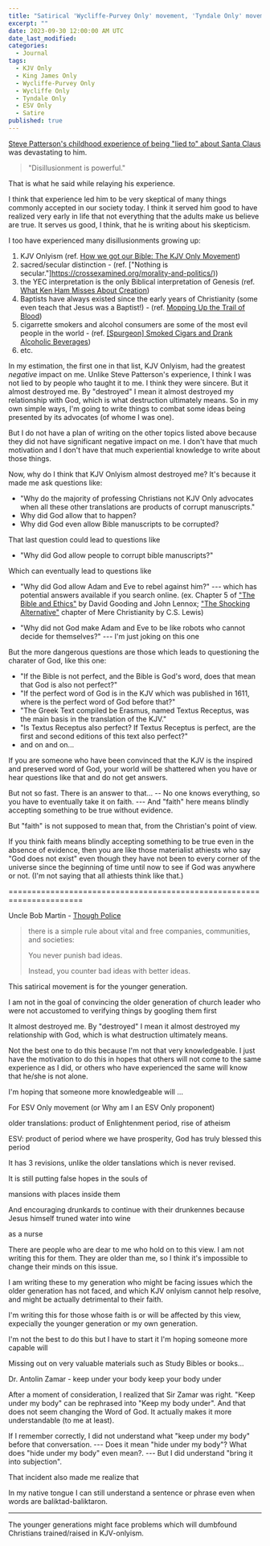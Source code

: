 ```yaml
---
title: "Satirical 'Wycliffe-Purvey Only' movement, 'Tyndale Only' movement, 'ESV Only' movement, etc."
excerpt: ""
date: 2023-09-30 12:00:00 AM UTC
date_last_modified: 
categories:
  - Journal
tags: 
  - KJV Only
  - King James Only
  - Wycliffe-Purvey Only
  - Wycliffe Only
  - Tyndale Only
  - ESV Only
  - Satire
published: true
---
```


<!-- 2023-08-31 10:00 PM PHT: started -->

[Steve Patterson's childhood experience of being "lied to" about Santa Claus](https://steve-patterson.com/a-seed-of-doubt-experts-and-incompetence/) was devastating to him.  

> "Disillusionment is powerful."

That is what he said while relaying his experience.

I think that experience led him to be very skeptical of many things commonly accepted in our society today. I think it served him good to have realized very early in life that not everything that the adults make us believe are true. It serves us good, I think, that he is writing about his skepticism.

I too have experienced many disillusionments growing up:

1. KJV Onlyism (ref. [How we got our Bible: The KJV Only Movement](https://crossexamined.org/how-we-got-our-bible-the-kjv-only-movement/))
2. sacred/secular distinction - (ref. ["Nothing is secular."]https://crossexamined.org/morality-and-politics/))
3. the YEC interpretation is the only Biblical interpretation of Genesis (ref. [What Ken Ham Misses About Creation](https://www.youtube.com/watch?v=FL9t3O-1E7w&t=1171s))
4. Baptists have always existed since the early years of Christianity (some even teach that Jesus was a Baptist!) - (ref. [Mopping Up the Trail of Blood](https://web.archive.org/web/20230108004806/https://covenantlegacy.com/mopping-up-the-trail-of-blood-part-1/))
5. cigarrette smokers and alcohol consumers are some of the most evil people in the world - (ref. [[Spurgeon] Smoked Cigars and Drank Alcoholic Beverages](https://recognizingchrist.com/2016/05/31/he-smoked-cigars-and-drank-alcoholic-beverages/))
6. etc.

In my estimation, the first one in that list, KJV Onlyism, had the greatest _negative_ impact on me. Unlike Steve Patterson's experience, I think I was not lied to by people who taught it to me. I think they were sincere. But it almost destroyed me. By "destroyed" I mean it almost destroyed my relationship with God, which is what destruction ultimately means. So in my own simple ways, I'm going to write things to combat some ideas being presented by its advocates (of whome I was one).

But I do not have a plan of writing on the other topics listed above because they did not have significant negative impact on me. I don't have that much motivation and I don't have that much experiential knowledge to write about those things.

Now, why do I think that KJV Onlyism almost destroyed me? It's because it made me ask questions like:

 - "Why do the majority of professing Christians not KJV Only advocates when all these other translations are products of corrupt manuscripts."
 - Why did God allow that to happen?
 - Why did God even allow Bible manuscripts to be corrupted? 

That last question could lead to questions like 

 - "Why did God allow people to corrupt bible manuscripts?" 
 
Which can eventually lead to questions like 

 - "Why did God allow Adam and Eve to rebel against him?" --- which has potential answers available if you search online. (ex. Chapter 5 of ["The Bible and Ethics"](https://www.myrtlefieldhouse.com/online-books/the-bible-and-ethics) by David Gooding and John Lennox; ["The Shocking Alternative"](https://www.youtube.com/watch?v=bxzuh5Xx5G4) chapter of Mere Christianity by C.S. Lewis)

 - "Why did not God make Adam and Eve to be like robots who cannot decide for themselves?" --- I'm just joking on this one

But the more dangerous questions are those which leads to questioning the charater of God, like this one:

 - "If the Bible is not perfect, and the Bible is God's word, does that mean that God is also not perfect?"
 - "If the perfect word of God is in the KJV which was published in 1611, where is the perfect word of God before that?"
 - "The Greek Text compiled be Erasmus, named Textus Receptus, was the main basis in the translation of the KJV."
 - "Is Textus Receptus also perfect? If Textus Receptus is perfect, are the first and second editions of this text also perfect?"
 - and on and on...

If you are someone who have been convinced that the KJV is the inspired and preserved word of God, your world will be shattered when you have or hear questions like that and do not get answers.

But not so fast. There is an answer to that... -- No one knows everything, so you have to eventually take it on faith. --- And "faith" here means blindly accepting something to be true without evidence.

But "faith" is not supposed to mean that, from the Christian's point of view.

If you think faith means blindly accepting something to be true even in the absence of evidence, then you are like those materialist athiests who say "God does not exist" even though they have not been to every corner of the universe since the beginning of time until now to see if God was anywhere or not. (I'm not saying that all athiests think like that.)



======================================================================


Uncle Bob Martin - [Though Police](https://blog.cleancoder.com/uncle-bob/2017/08/09/ThoughtPolice.html)

> there is a simple rule about vital and free companies, communities, and societies:
> 
> You never punish bad ideas.
>
> Instead, you counter bad ideas with better ideas.




This satirical movement is for the younger generation.

I am not in the goal of convincing the older generation of church leader who were not accustomed to verifying things by googling them first 





It almost destroyed me. By "destroyed" I mean it almost destroyed my relationship with God, which is what destruction ultimately means.





Not the best one to do this because I'm not that very knowledgeable. I just have the motivation to do this in hopes that others will not come to the same experience as I did, or others who have experienced the same will know that he/she is not alone.

I'm hoping that someone more knowledgeable will ...

<!-- Note: This is satire. This is not an attack on the KJV Bible. This is also not an attack on the Wycliffe-Purvey Bible -->












For ESV Only movement (or Why am I an ESV Only proponent)

older translations: product of Enlightenment period, rise of atheism

ESV: product of period where we have prosperity, God has truly blessed this period

It has 3 revisions, unlike the older tanslations which is never revised. 

It is still putting false hopes in the souls of 

mansions with places inside them

And encouraging drunkards to continue with their drunkennes because Jesus himself truned water into wine

 

 as a nurse




There are people who are dear to me who hold on to this view. I am not writing this for them. They are older than me, so I think it's impossible to change their minds on this issue.

I am writing these to my generation who might be facing issues which the older generation has not faced, and which KJV onlyism cannot help resolve, and might be actually detrimental to their faith.

I'm writing this for those whose faith is or will be affected by this view, expecially the younger generation or my own generation.





I'm not the best to do this but I have to start it
I'm hoping someone more capable will 




Missing out on very valuable materials such as Study Bibles or books...



Dr. Antolin Zamar - keep under your body
keep your body under

After a moment of consideration, I realized that Sir Zamar was right. "Keep under my body" can be rephrased into "Keep my body under". And that does not seem changing the Word of God. It actually makes it more understandable (to me at least).

If I remember correctly, I did not understand what "keep under my body" before that conversation. --- Does it mean "hide under my body"? What does "hide under my body" even mean?. --- But I did understand "bring it into subjection".

That incident also made me realize that 

In my native tongue I can still understand a sentence or phrase even when words are  baliktad-baliktaron.






--------

The younger generations might face problems which will dumbfound Christians trained/raised in KJV-onlyism.





